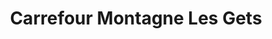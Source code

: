 ---
title: "Carrefour Montagne Les Gets"
url: /les-gets/carrefour-montagne-les-gets/
shop: supermarché
---